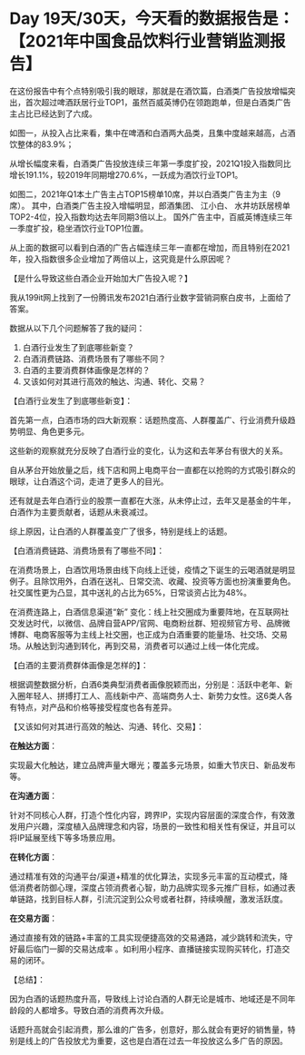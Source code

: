 # Day 19天/30天，今天看的数据报告是：【2021年中国食品饮料行业营销监测报告】



在这份报告中有个点特别吸引我的眼球，那就是在酒饮篇，白酒类广告投放增幅突出，首次超过啤酒跃居行业TOP1，虽然百威英博仍在领跑跑单，但是白酒类广告主占比已经达到了六成。

如图一，从投入占比来看，集中在啤酒和白酒两大品类，且集中度越来越高，占酒饮整体的83.9%；  

从增长幅度来看，白酒类广告投放连续三年第一季度扩投，2021Q1投入指数同比增长191.1%，较2019年同期增270.6%，一跃成为酒饮行业TOP1。  

如图二，2021年Q1本土广告主占TOP15榜单10席，并以白酒类广告主为主（9席）。 其中，白酒类广告主投入增幅明显，郎酒集团、 江小白、 水井坊跃居榜单TOP2-4位，投入指数均达去年同期3倍以上。 国外广告主中，百威英博连续三年一季度扩投，稳坐酒饮行业TOP1位置。  



从上面的数据可以看到白酒的广告占幅连续三年一直都在增加，而且特别在2021年，投入指数很多企业增加了两倍以上，这究竟是什么原因呢？



【是什么导致这些白酒企业开始加大广告投入呢？】

我从199it网上找到了一份腾讯发布2021白酒行业数字营销洞察白皮书，上面给了答案。

数据从以下几个问题解答了我的疑问：

1. 白酒行业发生了到底哪些新变？
2. 白酒消费链路、消费场景有了哪些不同？
3. 白酒的主要消费群体画像是怎样的？
4. 又该如何对其进行高效的触达、沟通、转化、交易？



【白酒行业发生了到底哪些新变】：

首先第一点，白酒市场的四大新观察：话题热度高、人群覆盖广、行业消费升级趋势明显、角色更多元。

这些新的观察就充分反映了白酒行业的变化，认为这和去年茅台有很大的关系。

自从茅台开始放量之后，线下店和网上电商平台一直都在以抢购的方式吸引群众的眼球，让白酒这个词，走进了更多人的目光。

还有就是去年白酒行业的股票一直都在大涨，从未停止过，去年又是基金的牛年，白酒作为主要贡献者，话题从未衰减过。

综上原因，让白酒的人群覆盖变广了很多，特别是线上的话题。



【白酒消费链路、消费场景有了哪些不同】：

在消费场景上，白酒饮用场景由线下向线上迁徙，疫情之下诞生的云喝酒就是明显例子。且除饮用外，白酒在送礼、日常交流、收藏、投资等方面也扮演重要角色。社交属性更为凸显，其中送礼的占比为65%，日常谈资占比为48%。

在消费连路上，白酒信息渠道“新” 变化：线上社交圈成为重要阵地，在互联网社交发达时代，以微信、品牌自营APP/官网、电商粉丝群、短视频官方号、品牌微博群、电商客服等为主线上社交圈，也正成为白酒重要的能量场、社交场、交易场。从触达到沟通到转化，再到交易，消费者可以通过上线一体化完成。



【白酒的主要消费群体画像是怎样的】：

根据调整数据分析，白酒6类典型消费者画像脱颖而出，分别是：活跃中老年、新入圈年轻人、拼搏打工人、高线新中产、高端商务人士、新势力女性。这6类人各有特点，对产品和价格等接受程度也各有差异。



【又该如何对其进行高效的触达、沟通、转化、交易】：

**在触达方面**：

实现最大化触达，建立品牌声量大曝光；覆盖多元场景，如重大节庆日、新品发布等。

**在沟通方面**：

针对不同核心人群，打造个性化内容，跨界IP，实现内容层面的深度合作，有效激发用户兴趣，深度植入品牌理念和内容，场景的一致性和相关性有保证，并且可以将IP延展至线下等多场景应用。

**在转化方面**：

通过精准有效的沟通平台/渠道+精准的优化算法，实现多元丰富的互动模式，降低消费者防御心理，深度占领消费者心智，助力品牌实现多元推广目标，如通过表单链路，找到目标人群，引流沉淀到公众号或者社群，持续唤醒，激发活跃度。

**在交易方面**：

通过直接有效的链路+丰富的工具实现便捷高效的交易通路，减少跳转和流失，守好最后临门一脚的交易达成率 。如利用小程序、直播链接实现购买转化，打造交易的闭环。



【总结】：

因为白酒的话题热度升高，导致线上讨论白酒的人群无论是城市、地域还是不同年龄段的人都增多。导致白酒的消费再次升级。

话题升高就会引起消费，那么谁的广告多，创意好，那么就会有更好的销售量，特别是线上的广告投放尤为重要，这也是白酒在过去一年投放这么多广告的原因。